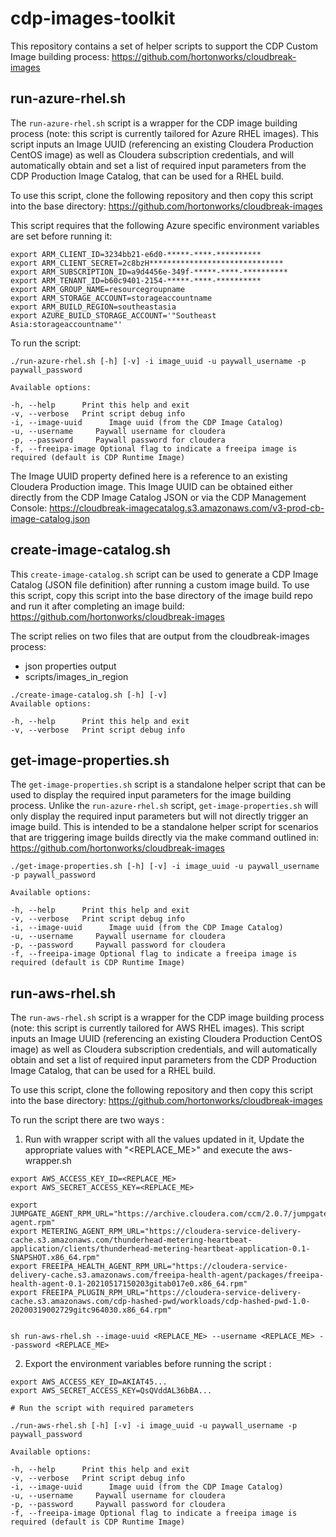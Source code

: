 # cdp-images-toolkit

This repository contains a set of helper scripts to support the CDP Custom Image building process:
https://github.com/hortonworks/cloudbreak-images

## run-azure-rhel.sh
The `run-azure-rhel.sh` script is a wrapper for the CDP image building process (note: this script is currently tailored for Azure RHEL images). This script inputs an Image UUID (referencing an existing Cloudera Production CentOS image) as well as Cloudera subscription credentials, and will automatically obtain and set a list of required input parameters from the CDP Production Image Catalog, that can be used for a RHEL build.

To use this script, clone the following repository and then copy this script into the base directory:
https://github.com/hortonworks/cloudbreak-images

This script requires that the following Azure specific environment variables are set before running it:
```
export ARM_CLIENT_ID=3234bb21-e6d0-*****-****-**********
export ARM_CLIENT_SECRET=2c8bzH******************************
export ARM_SUBSCRIPTION_ID=a9d4456e-349f-*****-****-**********
export ARM_TENANT_ID=b60c9401-2154-*****-****-**********
export ARM_GROUP_NAME=resourcegroupname
export ARM_STORAGE_ACCOUNT=storageaccountname
export ARM_BUILD_REGION=southeastasia
export AZURE_BUILD_STORAGE_ACCOUNT='"Southeast Asia:storageaccountname"'
```
To run the script: 

```
./run-azure-rhel.sh [-h] [-v] -i image_uuid -u paywall_username -p paywall_password

Available options:

-h, --help      Print this help and exit
-v, --verbose   Print script debug info
-i, --image-uuid      Image uuid (from the CDP Image Catalog)
-u, --username     Paywall username for cloudera
-p, --password     Paywall password for cloudera
-f, --freeipa-image	Optional flag to indicate a freeipa image is required (default is CDP Runtime Image)
```
The Image UUID property defined here is a reference to an existing Cloudera Production image. This Image UUID can be obtained either directly from the CDP Image Catalog JSON or via the CDP Management Console:
https://cloudbreak-imagecatalog.s3.amazonaws.com/v3-prod-cb-image-catalog.json

## create-image-catalog.sh
This `create-image-catalog.sh` script can be used to generate a CDP Image Catalog (JSON file definition) after running a custom image build.
To use this script, copy this script into the base directory of the image build repo and run it after completing an image build:
https://github.com/hortonworks/cloudbreak-images

The script relies on two files that are output from the cloudbreak-images process:
 * json properties output
 * scripts/images_in_region

```
./create-image-catalog.sh [-h] [-v]
Available options:

-h, --help      Print this help and exit
-v, --verbose   Print script debug info
```

## get-image-properties.sh
The `get-image-properties.sh` script is a standalone helper script that can be used to display the required input parameters for the image building process. Unlike the `run-azure-rhel.sh` script, `get-image-properties.sh` will only display the required input parameters but will not directly trigger an image build. This is intended to be a standalone helper script for scenarios that are triggering image builds directly via the make command outlined in:
https://github.com/hortonworks/cloudbreak-images

```
./get-image-properties.sh [-h] [-v] -i image_uuid -u paywall_username -p paywall_password

Available options:

-h, --help      Print this help and exit
-v, --verbose   Print script debug info
-i, --image-uuid      Image uuid (from the CDP Image Catalog)
-u, --username     Paywall username for cloudera
-p, --password     Paywall password for cloudera
-f, --freeipa-image Optional flag to indicate a freeipa image is required (default is CDP Runtime Image)
```

## run-aws-rhel.sh
The `run-aws-rhel.sh` script is a wrapper for the CDP image building process (note: this script is currently tailored for AWS RHEL images). This script inputs an Image UUID (referencing an existing Cloudera Production CentOS image) as well as Cloudera subscription credentials, and will automatically obtain and set a list of required input parameters from the CDP Production Image Catalog, that can be used for a RHEL build.

To use this script, clone the following repository and then copy this script into the base directory:
https://github.com/hortonworks/cloudbreak-images


To run the script there are two ways : 

1. Run with wrapper script with all the values updated in it, Update the appropriate values with "<REPLACE_ME>" and execute the aws-wrapper.sh

```
export AWS_ACCESS_KEY_ID=<REPLACE_ME>
export AWS_SECRET_ACCESS_KEY=<REPLACE_ME>

export JUMPGATE_AGENT_RPM_URL="https://archive.cloudera.com/ccm/2.0.7/jumpgate-agent.rpm"
export METERING_AGENT_RPM_URL="https://cloudera-service-delivery-cache.s3.amazonaws.com/thunderhead-metering-heartbeat-application/clients/thunderhead-metering-heartbeat-application-0.1-SNAPSHOT.x86_64.rpm"
export FREEIPA_HEALTH_AGENT_RPM_URL="https://cloudera-service-delivery-cache.s3.amazonaws.com/freeipa-health-agent/packages/freeipa-health-agent-0.1-20210517150203gitab017e0.x86_64.rpm"
export FREEIPA_PLUGIN_RPM_URL="https://cloudera-service-delivery-cache.s3.amazonaws.com/cdp-hashed-pwd/workloads/cdp-hashed-pwd-1.0-20200319002729gitc964030.x86_64.rpm"


sh run-aws-rhel.sh --image-uuid <REPLACE_ME> --username <REPLACE_ME> --password <REPLACE_ME> 
```

2. Export the environment variables before running the script :

```
export AWS_ACCESS_KEY_ID=AKIAT45...
export AWS_SECRET_ACCESS_KEY=QsQVddAL36bBA...

# Run the script with required parameters

./run-aws-rhel.sh [-h] [-v] -i image_uuid -u paywall_username -p paywall_password

Available options:

-h, --help      Print this help and exit
-v, --verbose   Print script debug info
-i, --image-uuid      Image uuid (from the CDP Image Catalog)
-u, --username     Paywall username for cloudera
-p, --password     Paywall password for cloudera
-f, --freeipa-image	Optional flag to indicate a freeipa image is required (default is CDP Runtime Image)
```
